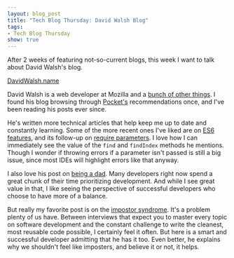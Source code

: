 ```yaml
---
layout: blog_post
title: "Tech Blog Thursday: David Walsh Blog"
tags: 
- Tech Blog Thursday
show: true
---
```


After 2 weeks of featuring not-so-current blogs, 
this week I want to talk about David Walsh's blog. 

<a href="https://davidwalsh.name/">DavidWalsh.name</a>

<p>
David Walsh is a web developer at Mozilla and a 
<a href="https://davidwalsh.name/about-david-walsh">bunch of other things</a>. 
I found his blog browsing through 
<a href="https://getpocket.com/">Pocket's</a> recommendations once, 
and I've been reading his posts ever since. 
</p>

<p>
He's written more technical articles that help keep me up to date and constantly learning. 
Some of the more recent ones I've liked are on
<a href="https://davidwalsh.name/es6-features">ES6 features</a>, 
and its follow-up on 
<a href="https://davidwalsh.name/javascript-function-parameters">require parameters</a>. 
I love how I can immediately see the value of the 
<code>find</code> and <code>findIndex</code> methods he mentions.
Though I wonder if throwing errors if a parameter isn't passed is still a big issue, 
since most IDEs will highlight errors like that anyway. 
</p>

<p>
I also love his post on
<a href="https://davidwalsh.name/being-a-dev-dad">being a dad</a>.
Many developers right now spend a great chunk of their time prioritizing development. 
And while I see great value in that, 
I like seeing the perspective of successful developers who choose to have more of a balance. 
</p>

<p>
But really my favorite post is on the 
<a href="https://davidwalsh.name/impostor-syndrome">impostor syndrome</a>.
It's a problem plenty of us have. 
Between interviews that expect you to master every topic on software development 
and the constant challenge to write the cleanest, most reusable code possible,
I certainly feel it often. 
But here is a smart and successful developer admitting that he has it too. 
Even better, he explains why we shouldn't feel like imposters, 
and believe it or not, it helps.  
</p>